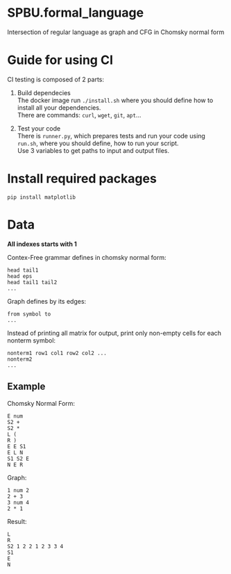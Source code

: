# SPBU.formal_language
Intersection of regular language as graph and CFG in Chomsky normal form

# Guide for using CI
CI testing is composed of 2 parts:
1. Build dependecies  
The docker image run `./install.sh` where you should define how to install all your dependencies.  
There are commands: `curl`, `wget`, `git`, `apt`...

2. Test your code  
There is `runner.py`, which prepares tests and run your code using `run.sh`, where you should define, how to run your script.  
Use 3 variables to get paths to input and output files.

# Install required packages
```
pip install matplotlib
```

# Data
**All indexes starts with 1**

Contex-Free grammar defines in chomsky normal form:
```
head tail1
head eps
head tail1 tail2
...
```
Graph defines by its edges:
```
from symbol to
... 
```
Instead of printing all matrix for output, print only non-empty cells for each nonterm symbol:
```
nonterm1 row1 col1 row2 col2 ...
nonterm2
...
```
## Example
Chomsky Normal Form:
```
E num
S2 +
S2 *
L (
R )
E E S1
E L N
S1 S2 E
N E R
```
Graph:
```
1 num 2
2 + 3
3 num 4
2 * 1
```
Result:
```
L
R
S2 1 2 2 1 2 3 3 4
S1
E
N
```
